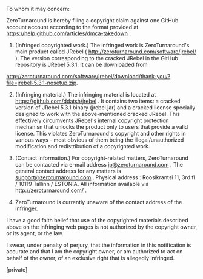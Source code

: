 To whom it may concern:

ZeroTurnaround is hereby filing a copyright claim against one GitHub
account account according to the format provided at
https://help.github.com/articles/dmca-takedown .

1. (Infringed copyrighted work.) The infringed work is ZeroTurnaround's
main product called JRebel ( http://zeroturnaround.com/software/jrebel/ ).
The version corresponding to the cracked JRebel in the GitHub repository is
JRebel 5.3.1. It can be downloaded from

http://zeroturnaround.com/software/jrebel/download/thank-you/?file=jrebel-5.3.1-nosetup.zip.


2. (Infringing material.) The infringing material is located at
https://github.com/ddatsh/jrebel . It contains two items: a cracked version
of JRebel 5.3.1 binary (jrebel.jar) and a cracked license specially
designed to work with the above-mentioned cracked JRebel. This effectively
circumvents JRebel's internal copyright protection mechanisn that unlocks
the product only to users that provide a valid license. This violates
ZeroTurnaround's copyright and other rights in various ways - most obvious
of them being the illegal/unauthorized modification and redistribution of a
copyrighted work.

3. (Contact information.) For copyright-related matters, ZeroTurnaround can
be contacted via e-mail address ip@zeroturnaround.com . The general contact
address for any matters is support@zeroturnaround.com . Physical address :
Roosikrantsi 11, 3rd fl / 10119 Tallinn / ESTONIA. All information
available via http://zeroturnaround.com/ .

4. ZeroTurnaround is currently unaware of the contact address of the
infringer.

I have a good faith belief that use of the copyrighted materials described
above on the infringing web pages is not authorized by the copyright owner,
or its agent, or the law.

I swear, under penalty of perjury, that the information in this
notification is accurate and that I am the copyright owner, or am
authorized to act on behalf of the owner, of an exclusive right that is
allegedly infringed.

[private]
